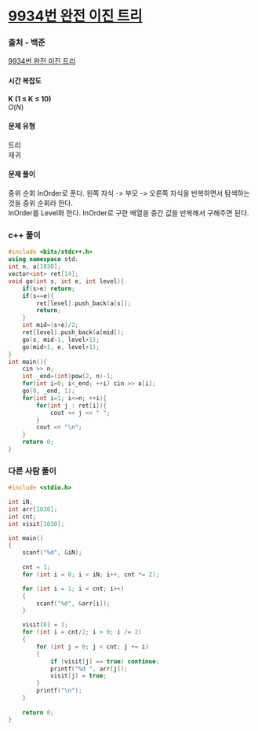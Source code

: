 # [9934번 완전 이진 트리](https://www.acmicpc.net/problem/9934)

### 출처 - 백준
[9934번 완전 이진 트리](https://www.acmicpc.net/problem/9934)

#### 시간 복잡도
**K (1 ≤ K ≤ 10)**  
$`O(N)`$

#### 문제 유형
트리  
재귀

#### 문제 풀이
중위 순회 InOrder로 푼다. 왼쪽 자식 -> 부모 -> 오른쪽 자식을 반복하면서 탐색하는 것을 중위 순회라 한다.  
InOrder를 Level화 한다. InOrder로 구한 배열을 중간 값을 반복해서 구해주면 된다. 

### c++ 풀이
```c++
#include <bits/stdc++.h>
using namespace std;
int n, a[1030];
vector<int> ret[14];
void go(int s, int e, int level){
    if(s>e) return;
    if(s==e){
        ret[level].push_back(a[s]);
        return;
    }
    int mid=(s+e)/2;
    ret[level].push_back(a[mid]);
    go(s, mid-1, level+1);
    go(mid+1, e, level+1);
}
int main(){
    cin >> n;
    int _end=(int)pow(2, n)-1;
    for(int i=0; i<_end; ++i) cin >> a[i];
    go(0, _end, 1);
    for(int i=1; i<=n; ++i){
        for(int j : ret[i]){
            cout << j << " ";
        }
        cout << "\n";
    }
    return 0;
}
```

### 다른 사람 풀이
```c++
#include <stdio.h>

int iN;
int arr[1030];
int cnt;
int visit[1030];

int main()
{
    scanf("%d", &iN);
    
    cnt = 1;
    for (int i = 0; i < iN; i++, cnt *= 2);

    for (int i = 1; i < cnt; i++)
    {
        scanf("%d", &arr[i]);
    }

    visit[0] = 1;
    for (int i = cnt/2; i > 0; i /= 2)
    {
        for (int j = 0; j < cnt; j += i)
        {
            if (visit[j] == true) continue;
            printf("%d ", arr[j]);
            visit[j] = true;
        }
        printf("\n");
    }
    
    return 0;
}
```